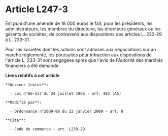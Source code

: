# Article L247-3

Est puni d'une amende de 18 000 euros le fait, pour les présidents, les administrateurs, les membres du directoire, les
directeurs généraux ou les gérants de sociétés, de contrevenir aux dispositions des articles L. 233-29 à L. 233-31. 

Pour les sociétés dont les actions sont admises aux négociations sur un marché réglementé, les poursuites pour infraction aux
dispositions de l'article L. 233-31 sont engagées après que l'avis de l'Autorité des marchés financiers a été demandé.

**Liens relatifs à cet article**

	**Anciens textes**:

	  - Loi n°66-537 du 24 juillet 1966 - art. 482 (Ab)

	**Modifié par**:

	  - Ordonnance n°2009-80 du 22 janvier 2009 - art. 8

	**Cite**:

	  - Code de commerce - art. L233-29
